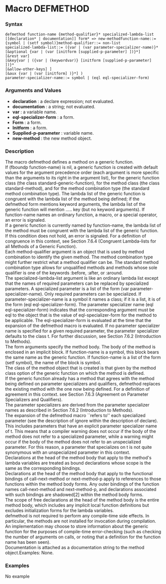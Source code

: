 <!-- Generated on 05/10/2020 by https://github.com/anto2oo/clhs-evolved -->

# Macro DEFMETHOD

### Syntax
`defmethod function-name {method-qualifier}* specialized-lambda-list [[declaration* | documentation]] form* => new-methodfunction-name::= {symbol | (setf symbol)}method-qualifier::= non-list`  
`specialized-lambda-list::= ({var | (var parameter-specializer-name)}*`  
`[&optional {var | (var [initform [supplied-p-parameter] ])}*]`  
`[&rest var]`  
`[&key{var | ({var | (keywordvar)} [initform [supplied-p-parameter] ])}*`  
`[&allow-other-keys] ]`  
`[&aux {var | (var [initform] )}*] )`  
`parameter-specializer-name::= symbol | (eql eql-specializer-form)`  


### Arguments and Values
- **declaration** : a declare expression; not evaluated.   
- **documentation** : a string; not evaluated.   
- **var** : a variable name.   
- **eql-specializer-form** : a form.   
- **Form** : a form.   
- **Initform** : a form.   
- **Supplied-p-parameter** : variable name.   
- **new-method** : the new method object.   


### Description
The macro defmethod defines a method on a generic function.  
If (fboundp function-name) is nil, a generic function is created with default values for the argument precedence order (each argument is more specific than the arguments to its right in the argument list), for the generic function class (the class standard-generic-function), for the method class (the class standard-method), and for the method combination type (the standard method combination type). The lambda list of the generic function is congruent with the lambda list of the method being defined; if the defmethod form mentions keyword arguments, the lambda list of the generic function will mention  ..... key (but no keyword arguments). If function-name names an ordinary function, a macro, or a special operator, an error is signaled.  
If a generic function is currently named by function-name, the lambda list of the method must be congruent with the lambda list of the generic function. If this condition does not hold, an error is signaled. For a definition of congruence in this context, see Section 7.6.4 (Congruent Lambda-lists for all Methods of a Generic Function).  
Each method-qualifier argument is an object that is used by method combination to identify the given method. The method combination type might further restrict what a method qualifier can be. The standard method combination type allows for unqualified methods and methods whose sole qualifier is one of the keywords :before, :after, or :around.  
The specialized-lambda-list argument is like an ordinary lambda list except that the names of required parameters can be replaced by specialized parameters. A specialized parameter is a list of the form (var parameter-specializer-name). Only required parameters can be specialized. If parameter-specializer-name is a symbol it names a class; if it is a list, it is of the form (eql eql-specializer-form). The parameter specializer name (eql eql-specializer-form) indicates that the corresponding argument must be eql to the object that is the value of eql-specializer-form for the method to be applicable. The eql-specializer-form is evaluated at the time that the expansion of the defmethod macro is evaluated. If no parameter specializer name is specified for a given required parameter, the parameter specializer defaults to the class t. For further discussion, see Section 7.6.2 (Introduction to Methods).  
The form arguments specify the method body. The body of the method is enclosed in an implicit block. If function-name is a symbol, this block bears the same name as the generic function. If function-name is a list of the form (setf symbol), the name of the block is symbol.  
The class of the method object that is created is that given by the method class option of the generic function on which the method is defined.  
If the generic function already has a method that agrees with the method being defined on parameter specializers and qualifiers, defmethod replaces the existing method with the one now being defined. For a definition of agreement in this context. see Section 7.6.3 (Agreement on Parameter Specializers and Qualifiers).  
The parameter specializers are derived from the parameter specializer names as described in Section 7.6.2 (Introduction to Methods).  
The expansion of the defmethod macro ``refers to'' each specialized parameter (see the description of ignore within the description of declare). This includes parameters that have an explicit parameter specializer name of t. This means that a compiler warning does not occur if the body of the method does not refer to a specialized parameter, while a warning might occur if the body of the method does not refer to an unspecialized parameter. For this reason, a parameter that specializes on t is not quite synonymous with an unspecialized parameter in this context.  
 Declarations at the head of the method body that apply to the method's lambda variables are treated as bound declarations whose scope is the same as the corresponding bindings.  
Declarations at the head of the method body that apply to the functional bindings of call-next-method or next-method-p apply to references to those functions within the method body forms. Any outer bindings of the function names call-next-method and next-method-p, and declarations associated with such bindings are shadowed[2] within the method body forms.  
The scope of free declarations at the head of the method body is the entire method body, which includes any implicit local function definitions but excludes initialization forms for the lambda variables.  
 defmethod is not required to perform any compile-time side effects. In particular, the methods are not installed for invocation during compilation. An implementation may choose to store information about the generic function for the purposes of compile-time error-checking (such as checking the number of arguments on calls, or noting that a definition for the function name has been seen).  
 Documentation is attached as a documentation string to the method object.Examples: None.



### Examples
No example  

